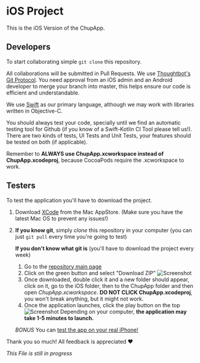 # iOS Project
This is the iOS Version of the ChupApp.

## Developers
To start collaborating simple `git clone` this repository.

All collaborations will be submitted in Pull Requests. We use [Thoughtbot's Git Protocol](https://github.com/thoughtbot/guides/tree/master/protocol/git). You need approval from an iOS admin and an Android developer to merge your branch into master, this helps ensure our code is efficient and understandable.

We use [Swift](https://swift.org/) as our primary language, although we may work with libraries written in Objective-C.

You should always test your code, specially until we find an automatic testing tool for Github (if you know of a Swift-Kotlin CI Tool please tell us!). There are two kinds of tests, UI Tests and Unit Tests, your features should be tested on both (if applicable).

Remember to **ALWAYS use ChupApp.xcworkspace instead of ChupApp.xcodeproj**, because CocoaPods require the .xcworkspace to work.

## Testers

To test the application you'll have to download the project.

1. Download [XCode](https://itunes.apple.com/mx/app/xcode/id497799835?mt=12) from the Mac AppStore. (Make sure you have the latest Mac OS to prevent any issues!)
2. **If you know git**, simply *clone* this repository in your computer (you can just `git pull` every time you're going to test)

    **If you don't know what git is** (you'll have to download the project every week)
    1. Go to the [repository main page](https://github.com/VoidMX/ChupApp)
    2. Click on the green button and select "Download ZIP"
        ![Screenshot](https://i.ibb.co/S02n9w2/Screen-Shot-2019-01-07-at-2-55-35-AM.png "Screenshot")
    3. Once downloaded, double click it and a new folder should appear, click on it, go to the iOS folder, then to the ChupApp folder and then open *ChupApp.xcworkspace*. **DO NOT CLICK ChupApp.xcodeproj**, you won't break anything, but it might not work.
    4. Once the application launches, click the play button on the top ![Screenshot](https://i.ibb.co/yh78FGf/Screen-Shot-2019-01-07-at-3-33-55-AM.png "Screenshot") Depending on your computer, **the application may take 1-5 minutes to launch.**
    
    _BONUS_ You can [test the app on your real iPhone!](https://www.twilio.com/blog/2018/07/how-to-test-your-ios-application-on-a-real-device.html)
    
Thank you so much! All feedback is appreciated ❤️


_This File is still in progress_


